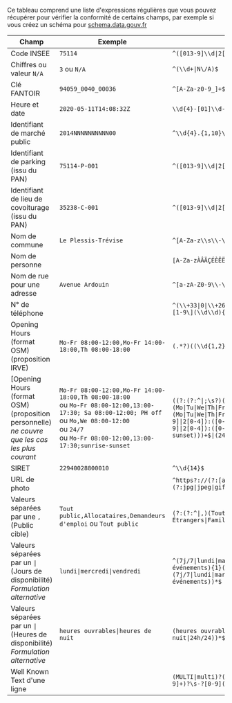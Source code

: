 Ce tableau comprend une liste d'expressions régulières que vous pouvez récupérer pour vérifier la conformité de certains champs, par exemple si vous créez un schéma pour [schema.data.gouv.fr](schema.data.gouv.fr)

| Champ | Exemple | Regex | Source |
| -- | -- | -- | -- |
| Code INSEE | `75114` | `^([013-9]\\d\|2[AB1-9])\\d{3}$` | 
| Chiffres ou valeur `N/A` | `3` ou `N/A` | `^(\\d+\|N\/A)$` |
| Clé FANTOIR | `94059_0040_00036` | `^[A-Za-z0-9_]+$` |
| Heure et date | `2020-05-11T14:08:32Z` | `\\d{4}-[01]\\d-[0-3]\\d([+-][0-2]\\d:[0-5]\\dZ?)?$` |
| Identifiant de marché public | `2014NNNNNNNNNN00` | `^\\d{4}.{1,10}\\d{2}$`|
| Identifiant de parking (issu du PAN) | `75114-P-001` | `^([013-9]\\d\|2[AB1-9])\\d{3}-P-\\d{3}$` | 
| Identifiant de lieu de covoiturage (issu du PAN) | `35238-C-001` | `^([013-9]\\d\|2[AB1-9])\\d{3}-C-\\d{3}$` |
| Nom de commune | `Le Plessis-Trévise` | `^[A-Za-z\\s\\-\\u00C0-\\u00FF]+$` |
| Nom de personne | |`[A-Za-zÀÂÄÇÉÈÊËÎÏÔÖÙÛÜŸàâäçéèêëîïôöùûüÿÆŒæœ \\-']*` |
| Nom de rue pour une adresse | `Avenue Ardouin` | `^[a-zA-Z0-9\\-\\'\\s\\d\\u00C0-\\u00FF]+$` |
| N° de téléphone |  | `^(\\+33\|0\|\\+262\|\\+269\|\\+508\|\\+590\|\\+594\|\\+596\|\\+681\|\\+687\|\\+689)\[1-9\](\\d\\d){4}$`|
| Opening Hours (format OSM) (proposition IRVE) | `Mo-Fr 08:00-12:00,Mo-Fr 14:00-18:00,Th 08:00-18:00` | `(.*?)((\\d{1,2}:\\d{2})-(\\d{1,2}:\\d{2})\|24/7)` |https://schema.data.gouv.fr/etalab/schema-irve/latest/documentation.html#propri%C3%A9t%C3%A9-horaires |
[Opening Hours (format OSM) (proposition personnelle) _ne couvre que les cas les plus courant_ |`Mo-Fr 08:00-12:00,Mo-Fr 14:00-18:00,Th 08:00-18:00`<br>ou `Mo-Fr 08:00-12:00,13:00-17:30; Sa 08:00-12:00; PH off`<br>ou `Mo,We 08:00-12:00`<br>ou `24/7`<br>ou `Mo-Fr 08:00-12:00,13:00-17:30;sunrise-sunset`|`((?:(?:^\|;\s?)(((((Mo\|Tu\|We\|Th\|Fr\|Sa\|Su\|PH\|SH)\|(?:(?:\|,)(Mo\|Tu\|We\|Th\|Fr\|Sa\|Su))+\|((Mo\|Tu\|We\|Th\|Fr\|Sa\|Su)-(Mo\|Tu\|We\|Th\|Fr\|Sa\|Su))))\s((([0-1][0-9]\|2[0-4]):([0-5][0-9]))-(([0-1][0-9]\|2[0-4]):([0-5][0-9]))(,(([0-1][0-9]\|2[0-4]):([0-5][0-9]))-(([0-1][0-9]\|2[0-4]):([0-5][0-9])))?))\|((Mo\|Tu\|We\|Th\|Fr\|Sa\|Su\|PH\|SH) off)\|(sunrise-sunset)))+$\|(24\/7))`|https://regexr.com/5t6m4|
| SIRET | `22940028800010` |`^\\d{14}$` | 
| URL de photo |  | `^https?://(?:[a-z0-9\\-]+\\.)+[a-z]{2,6}(?:/[^/#?]+)+\\.(?:jpg\|jpeg\|gif\|png)`|
| Valeurs séparées par une `,` (Public cible) | `Tout public,Allocataires,Demandeurs d'emploi` ou `Tout public` | `(?:(?:^\|,)(Tout public\|Allocataires\|Demandeurs d'emploi\|Étrangers\|Familles\|Jeunes\|Personnes en situation de handicap\|Séniors))+$`| https://schema.data.gouv.fr/etalab/schema-inclusion-numerique/latest/documentation.html#propri%C3%A9t%C3%A9-public_cible |
| Valeurs séparées par un `\|` (Jours de disponibilité) _Formulation alternative_ | `lundi\|mercredi\|vendredi` | `^(7j/7\|lundi\|mardi\|mercredi\|jeudi\|vendredi\|samedi\|dimanche\|jours fériés\|événements){1}(\\|(7j/7\|lundi\|mardi\|mercredi\|jeudi\|vendredi\|samedi\|dimanche\|jours fériés\|événements))*$`|
| Valeurs séparées par un `\|` (Heures de disponibilité) _Formulation alternative_ | `heures ouvrables\|heures de nuit` | `(heures ouvrables\|heures de nuit\|24h/24){1}(\\|(heures ouvrables\|heures de nuit\|24h/24))*$`|
| Well Known Text d'une ligne | | `(MULTI\|multi)?(LINESTRING\|linestring)\(((\|,\s?)\(((\|,\s?)(-?[0-9](\.[0-9]+)?\s-?[0-9](\.[0-9]+)?))+\))+\)`

<!--
| UUID | | `"^\\d{14}\\d{4}.{1,10}\\d{2}$"`|
-->
